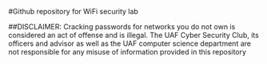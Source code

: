#Github repository for WiFi security lab 

##DISCLAIMER: Cracking passwords for networks you do not own is considered an act of offense and is illegal.
The UAF Cyber Security Club, its officers and advisor as well as the UAF computer science department are not responsible for any misuse of information provided in this repository



 
